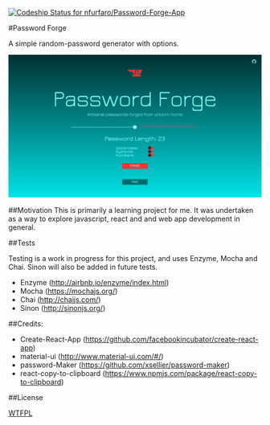 [ ![Codeship Status for nfurfaro/Password-Forge-App](https://app.codeship.com/projects/fe417780-b807-0134-bb9c-3617a86d3e20/status?branch=master)](https://app.codeship.com/projects/194609)

#Password Forge

A simple random-password generator with options.

![Screenshot](/Screenshot.png?raw=true "Screenshot")

##Motivation
This is primarily a learning project for me. It was undertaken as a way to explore javascript, react and and web app development in general.

##Tests

Testing is a work in progress for this project, and uses Enzyme, Mocha and Chai. Sinon will also be added in future tests.

* Enzyme (http://airbnb.io/enzyme/index.html)
* Mocha (https://mochajs.org/)
* Chai (http://chaijs.com/)
* Sinon (http://sinonjs.org/)

##Credits:

* Create-React-App (https://github.com/facebookincubator/create-react-app)
* material-ui (http://www.material-ui.com/#/)
* password-Maker (https://github.com/xsellier/password-maker)
* react-copy-to-clipboard  (https://www.npmjs.com/package/react-copy-to-clipboard)

##License

[WTFPL](http://www.wtfpl.net/)